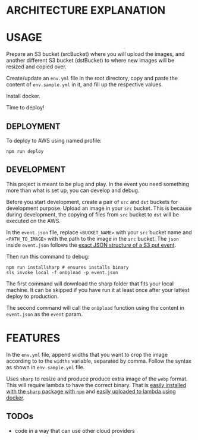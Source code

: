 # ARCHITECTURE EXPLANATION

# USAGE

Prepare an S3 bucket (srcBucket) where you will upload the images, and another different S3 bucket (dstBucket) to where new images will be resized and copied over.

Create/update an `env.yml` file in the root directory, copy and paste the content of `env.sample.yml` in it, and fill up the respective values.

Install docker.

Time to deploy!

## DEPLOYMENT

To deploy to AWS using named profile:

`npm run deploy`

## DEVELOPMENT

This project is meant to be plug and play. In the event you need something more than what is set up, you can develop and debug.

Before you start development, create a pair of `src` and `dst` buckets for development purpose. Upload an image in your `src` bucket. This is because during development, the copying of files from `src` bucket to `dst` will be executed on the AWS.

In the `event.json` file, replace `<BUCKET_NAME>` with your `src` bucket name and `<PATH_TO_IMAGE>` with the path to the image in the `src` bucket. The `json` inside `event.json` follows the [exact JSON structure of a S3 put event](https://docs.aws.amazon.com/lambda/latest/dg/eventsources.html#eventsources-s3-put).

Then run this command to debug:

```
npm run installsharp # ensures installs binary
sls invoke local -f onUpload -p event.json
```

The first command will download the sharp folder that fits your local machine. It can be skipped if you have run it at least once after your lattest deploy to production.

The second command will call the `onUpload` function using the content in `event.json` as the `event` param.

# FEATURES
In the `env.yml` file, append widths that you want to crop the image according to to the `widths` variable, separated by comma. Follow the syntax as shown in `env.sample.yml` file.

Uses `sharp` to resize and produce produce extra image of the `webp` format. This will require lambda to have the correct binary. That is [easily installed with the `sharp` package with `npm`](http://sharp.pixelplumbing.com/en/stable/install/#aws-lambda) and [easily uploaded to lambda using docker](https://github.com/lovell/sharp/issues/1306#issuecomment-412498001).


## TODOs
* code in a way that can use other cloud providers
